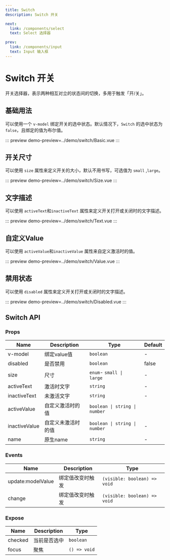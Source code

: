 ```yaml
---
title: Switch
description: Switch 开关

next:
  link: /components/select
  text: Select 选择器

prev:
  link: /components/input
  text: Input 输入框
---
```


# Switch 开关

开关选择器，表示两种相互对立的状态间的切换，多用于触发「开/关」。


## 基础用法
可以使用一个 `v-model` 绑定开关的选中状态。默认情况下，`Switch` 的选中状态为 `false`，且绑定的值为布尔值。

::: preview
demo-preview=../demo/switch/Basic.vue
:::

## 开关尺寸
可以使用 `size` 属性来定义开关的大小，默认不用书写，可选值为 `small` ,`large`。

::: preview
demo-preview=../demo/switch/Size.vue
:::


## 文字描述

可以使用 `activeText`和`inactiveText` 属性来定义开关打开或关闭时的文字描述。

::: preview
demo-preview=../demo/switch/Text.vue
:::


## 自定义Value

可以使用 `activeValue`和`inactiveValue` 属性来自定义激活时的值。

::: preview
demo-preview=../demo/switch/Value.vue
:::

## 禁用状态

可以使用 `disabled` 属性来定义开关打开或关闭时的文字描述。

::: preview
demo-preview=../demo/switch/Disabled.vue
:::




## Switch API

### Props

| Name           | Description | Type                                                     | Default |
| -------------- | ----------- | -------------------------------------------------------- | ------- |
| v-model        | 绑定value值    | `boolean`                                                 | -       |
| disabled       | 是否禁用    | `boolean`                                                | false   |
| size      | 尺寸    | `enum`- `small \|  large`                                                | -  |
| activeText        | 激活时文字    | `string`                                                 | -   |
| inactiveText         | 未激活文字    | `string`                                                | -   |
| activeValue | 自定义激活时的值 | `boolean \| string \| number`      |
| inactiveValue     | 自定义未激活时的值        |  `boolean \| string \| number`          | -    |
| name   | 原生name    | `string`                                                 | -       |


### Events

| Name           | Description            | Type                         |
| -------------- | ---------------------- | ---------------------------- |
| update:modelValue | 绑定值改变时触发 | `(visible: boolean) => void` |
| change | 绑定值改变时触发 | `(visible: boolean) => void` |



### Expose

| Name | Description | Type         |
| ---- | ----------- | ------------ |
| checked | 当前是否选中        | `boolean` |
| focus | 聚焦        | `() => void` |
